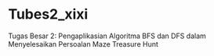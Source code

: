 # Tubes2_xixi
 Tugas Besar 2: Pengaplikasian Algoritma BFS dan DFS dalam Menyelesaikan Persoalan Maze Treasure Hunt
